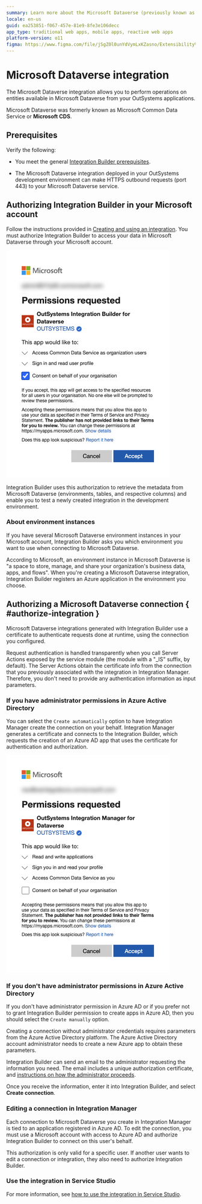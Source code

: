 ```yaml
---
summary: Learn more about the Microsoft Dataverse (previously known as Microsoft Common Data Service) integration.
locale: en-us
guid: ea253851-f067-457e-81e9-8fe3e106decc
app_type: traditional web apps, mobile apps, reactive web apps
platform-version: o11
figma: https://www.figma.com/file/jSgZ0l0unYdVymLxKZasno/Extensibility%20and%20Integration?node-id=1019:6368
---
```


# Microsoft Dataverse integration

The Microsoft Dataverse integration allows you to perform operations on entities available in Microsoft Dataverse from your OutSystems applications.

<div class="info" markdown="1">

Microsoft Dataverse was formerly known as Microsoft Common Data Service or **Microsoft CDS**.

</div>

## Prerequisites

Verify the following:

* You meet the general [Integration Builder prerequisites](../set-up.md#prerequisites).

* The Microsoft Dataverse integration deployed in your OutSystems development environment can make HTTPS outbound requests (port 443) to your Microsoft Dataverse service.

## Authorizing Integration Builder in your Microsoft account

Follow the instructions provided in [Creating and using an integration](../use.md#create-use). You must authorize Integration Builder to access your data in Microsoft Dataverse through your Microsoft account.

![Authorizing Integration Builder to access your Microsoft account data](images/dataverse-ib-authorization.png)

Integration Builder uses this authorization to retrieve the metadata from Microsoft Dataverse (environments, tables, and respective columns) and enable you to test a newly created integration in the development environment.

### About environment instances

If you have several Microsoft Dataverse environment instances in your Microsoft account, Integration Builder asks you which environment you want to use when connecting to Microsoft Dataverse.

According to Microsoft, an environment instance in Microsoft Dataverse is "a space to store, manage, and share your organization's business data, apps, and flows". When you're creating a Microsoft Dataverse integration, Integration Builder registers an Azure application in the environment you choose.

## Authorizing a Microsoft Dataverse connection { #authorize-integration }

Microsoft Dataverse integrations generated with Integration Builder use a certificate to authenticate requests done at runtime, using the connection you configured.

Request authentication is handled transparently when you call Server Actions exposed by the service module (the module with a "_IS" suffix, by default). The Server Actions obtain the certificate info from the connection that you previously associated with the integration in Integration Manager. Therefore, you don't need to provide any authentication information as input parameters.

### If you have administrator permissions in Azure Active Directory

You can select the `Create automatically` option to have Integration Manager create the connection on your behalf.
Integration Manager generates a certificate and connects to the Integration Builder, which requests the creation of an Azure AD app that uses the certificate for authentication and authorization.

![Authorizing Integration Manager to access your Microsoft account data](images/dataverse-im-authorization.png)

### If you don't have administrator permissions in Azure Active Directory

If you don't have administrator permission in Azure AD or if you prefer not to grant Integration Builder permission to create apps in Azure AD, then you should select the `Create manually` option.

Creating a connection without administrator credentials requires parameters from the Azure Active Directory platform. The Azure Active Directory account administrator needs to create a new Azure app to obtain these parameters.

Integration Builder can send an email to the administrator requesting the information you need. The email includes a unique authorization certificate, and [instructions on how the administrator proceeds](how-register-ib-ms-sp-dv-d360.md).

Once you receive the information, enter it into Integration Builder, and select **Create connection**.

### Editing a connection in Integration Manager

Each connection to Microsoft Dataverse you create in Integration Manager is tied to an application registered in Azure AD. To edit the connection, you must use a Microsoft account with access to Azure AD and authorize Integration Builder to connect on this user's behalf.

This authorization is only valid for a specific user. If another user wants to edit a connection or integration, they also need to authorize Integration Builder.

### Use the integration in Service Studio

For more information, see [how to use the integration in Service Studio](../use.md#use).
